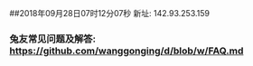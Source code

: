##2018年09月28日07时12分07秒 新址: 142.93.253.159
### 兔友常见问题及解答: https://github.com/wanggonging/d/blob/w/FAQ.md
